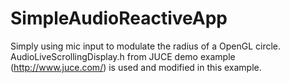 # SimpleAudioReactiveApp
Simply using mic input to modulate the radius of a OpenGL circle. 
AudioLiveScrollingDisplay.h from JUCE demo example (http://www.juce.com/) is used and modified in this example.
